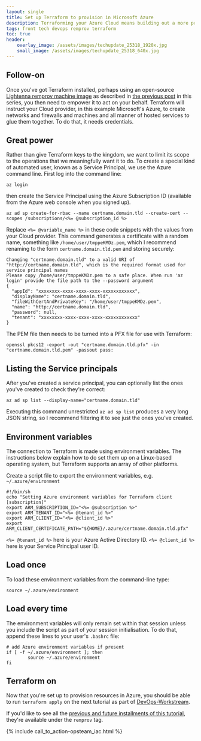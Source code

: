 ```yaml
---
layout: single
title: Set up Terraform to provision in Microsoft Azure
description: Terraforming your Azure Cloud means building out a more predictable, reliable and extensible Cloud estate for the future
tags: front tech devops remprov terraform
toc: true
header:
    overlay_image: /assets/images/techupdate_25318_1920x.jpg
    small_image: /assets/images/techupdate_25318_640x.jpg
---
```


## Follow-on
Once you've got Terraform installed, perhaps using an open-source [Lightenna remprov machine image](https://aws.amazon.com/marketplace) as described in [the previous post](/tech/2019/terraform-command-line-for-remote-provisioning) in this series, you then need to empower it to act on your behalf.  Terraform will instruct your Cloud provider, in this example Microsoft's Azure, to create networks and firewalls and machines and all manner of hosted services to glue them together.  To do that, it needs credentials.

## Great power
Rather than give Terraform keys to the kingdom, we want to limit its scope to the operations that we meaningfully want it to do.  To create a special kind of automated user, known as a Service Principal, we use the Azure command line.  First log into the command line:
```
az login
```
then create the Service Principal using the Azure Subscription ID (available from the Azure web console when you signed up).
```
az ad sp create-for-rbac --name certname.domain.tld --create-cert --scopes /subscriptions/<%= @subscription_id %>
```
Replace `<%= @variable_name %>` in these code snippets with the values from your Cloud provider.  This command generates a certificate with a random name, something like `/home/user/tmppeKMDz.pem`, which I recommend renaming to the form `certname.domain.tld.pem` and storing securely:

```
Changing "certname.domain.tld" to a valid URI of "http://certname.domain.tld", which is the required format used for service principal names
Please copy /home/user/tmppeKMDz.pem to a safe place. When run 'az login' provide the file path to the --password argument
{
  "appId": "xxxxxxxx-xxxx-xxxx-xxxx-xxxxxxxxxxxx",
  "displayName": "certname.domain.tld",
  "fileWithCertAndPrivateKey": "/home/user/tmppeKMDz.pem",
  "name": "http://certname.domain.tld",
  "password": null,
  "tenant": "xxxxxxxx-xxxx-xxxx-xxxx-xxxxxxxxxxxx"
}
```

The PEM file then needs to be turned into a PFX file for use with Terraform:

```
openssl pkcs12 -export -out "certname.domain.tld.pfx" -in "certname.domain.tld.pem" -passout pass:
```

## Listing the Service principals
After you've created a service principal, you can optionally list the ones you've created to check they're correct:
```
az ad sp list --display-name="certname.domain.tld"
```

Executing this command unrestricted `az ad sp list` produces a very long JSON string, so I recommend filtering it to see just the ones you've created.

## Environment variables
The connection to Terraform is made using environment variables.  The instructions below explain how to do set them up on a Linux-based operating system, but Terraform supports an array of other platforms.

Create a script file to export the environment variables, e.g. `~/.azure/environment`
```
#!/bin/sh
echo "Setting Azure environment variables for Terraform client [subscription]"
export ARM_SUBSCRIPTION_ID="<%= @subscription %>"
export ARM_TENANT_ID="<%= @tenant_id %>"
export ARM_CLIENT_ID="<%= @client_id %>"
export ARM_CLIENT_CERTIFICATE_PATH="${HOME}/.azure/certname.domain.tld.pfx"
```

`<%= @tenant_id %>` here is your Azure Active Directory ID.  `<%= @client_id %>` here is your Service Principal user ID.

## Load once
To load these environment variables from the command-line type:
```
source ~/.azure/environment
```

## Load every time
The environment variables will only remain set within that session unless you include the script as part of your session initialisation.  To do that, append these lines to your user's `.bashrc` file:
```
# add Azure environment variables if present
if [ -f ~/.azure/environment ]; then
        source ~/.azure/environment
fi
```

## Terraform on
Now that you're set up to provision resources in Azure, you should be able to run `terraform apply` on the next tutorial as part of [DevOps-Workstream](https://github.com/lightenna/devops-workstream).

If you'd like to see all the [previous and future installments of this tutorial](/tech/remprov), they're available under the `remprov` tag.

{% include call_to_action-opsteam_iac.html %}
